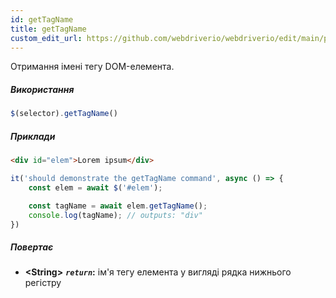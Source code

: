```yaml
---
id: getTagName
title: getTagName
custom_edit_url: https://github.com/webdriverio/webdriverio/edit/main/packages/webdriverio/src/commands/element/getTagName.ts
---
```


Отримання імені тегу DOM-елемента.

##### Використання

```js
$(selector).getTagName()
```

##### Приклади

```html title="index.html"
<div id="elem">Lorem ipsum</div>

```

```js title="getTagName.js"
it('should demonstrate the getTagName command', async () => {
    const elem = await $('#elem');

    const tagName = await elem.getTagName();
    console.log(tagName); // outputs: "div"
})
```

##### Повертає

- **&lt;String&gt;**
            **<code><var>return</var></code>:** ім'я тегу елемента у вигляді рядка нижнього регістру